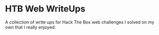 # HTB Web WriteUps

A collection of write ups for Hack The Box web challenges I solved on my own that I really enjoyed.
